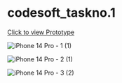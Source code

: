 # codesoft_taskno.1
[Click to view Prototype](https://www.figma.com/proto/g4AW9WhdzMEkJkPJ7XN2qF/task1?type=design&node-id=1-2&t=GuAQ2zNnFWY7ySaM-1&scaling=scale-down&page-id=0%3A1&starting-point-node-id=1%3A2&mode=design)

![iPhone 14 Pro - 1 (1)](https://github.com/monikapatnaik/codesoft_taskno.1/assets/121625290/022718d7-1e2d-4c43-8f54-bb8715ade84b)

![iPhone 14 Pro - 2 (1)](https://github.com/monikapatnaik/codesoft_taskno.1/assets/121625290/4eca15fb-2f75-4ac0-887d-6ef3bd2977fe)

![iPhone 14 Pro - 3 (2)](https://github.com/monikapatnaik/codesoft_taskno.1/assets/121625290/a950e1b2-4210-4015-8f51-01bbe76f3c7a)

